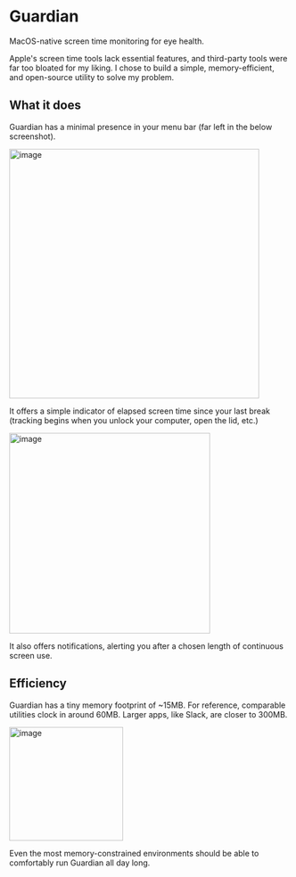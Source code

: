 # Guardian

MacOS-native screen time monitoring for eye health. 

Apple's screen time tools lack essential features, and third-party tools were far too bloated for my liking. I chose to build a simple, memory-efficient, and open-source utility to solve my problem.

## What it does
Guardian has a minimal presence in your menu bar (far left in the below screenshot).


<img width="448" alt="image" src="https://github.com/neallseth/Guardian/assets/32910906/b2737cfe-606e-4051-840f-6e82f7fb807c">

It offers a simple indicator of elapsed screen time since your last break (tracking begins when you unlock your computer, open the lid, etc.)

<img width="360" alt="image" src="https://github.com/neallseth/Guardian/assets/32910906/9d3cc5e4-41a8-4dc8-81bc-71427cb9c5f7">


It also offers notifications, alerting you after a chosen length of continuous screen use.

## Efficiency

Guardian has a tiny memory footprint of ~15MB. For reference, comparable utilities clock in around 60MB. Larger apps, like Slack, are closer to 300MB.

<img width="204" alt="image" src="https://github.com/neallseth/Guardian/assets/32910906/c00a5965-3895-4b72-b763-1668d42fa058">

Even the most memory-constrained environments should be able to comfortably run Guardian all day long.
